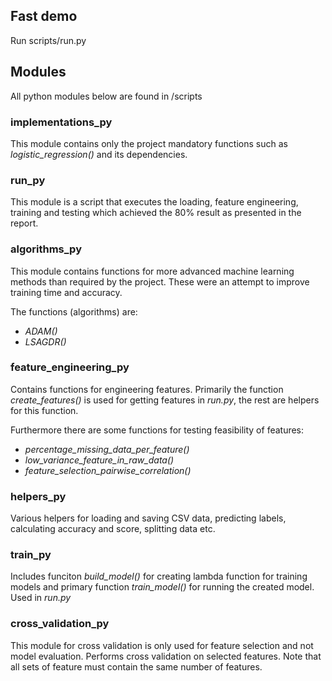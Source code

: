 ## Fast demo
Run scripts/run.py

## Modules
All python modules below are found in /scripts

### implementations_py
This module contains only the project mandatory functions such as *logistic_regression()* and its dependencies.

### run_py
This module is a script that executes the loading, feature engineering, training and testing which achieved the 80% result as presented in the report.

### algorithms_py
This module contains functions for more advanced machine learning methods than required by the project. These were an attempt to improve training time and accuracy.

The functions (algorithms) are:
* *ADAM()*
* *LSAGDR()*

### feature_engineering_py
Contains functions for engineering features. Primarily the function *create_features()* is used for getting features in *run.py*, the rest are helpers for this function.

Furthermore there are some functions for testing feasibility of features:
* *percentage_missing_data_per_feature()*
* *low_variance_feature_in_raw_data()*
* *feature_selection_pairwise_correlation()*


### helpers_py
Various helpers for loading and saving CSV data, predicting labels, calculating accuracy and score, splitting data etc. 

### train_py
Includes funciton *build_model()* for creating lambda function for training models and primary function *train_model()* for running the created model. Used in *run.py*

### cross_validation_py
This module for cross validation is only used for feature selection and not model evaluation. Performs cross validation on selected features. Note that all sets of feature must contain the same number of features. 
